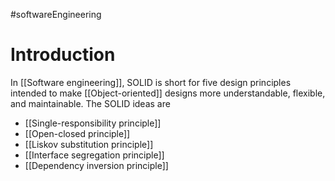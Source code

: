 #softwareEngineering 
# Introduction
In [[Software engineering]], SOLID is short for five design principles intended to make [[Object-oriented]] designs more understandable, flexible, and maintainable.
The SOLID ideas are
- [[Single-responsibility principle]]
- [[Open-closed principle]]
- [[Liskov substitution principle]]
- [[Interface segregation principle]]
- [[Dependency inversion principle]]
